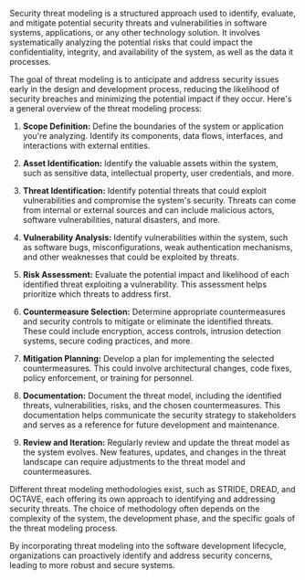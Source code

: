 Security threat modeling is a structured approach used to identify, evaluate, and mitigate potential security threats and vulnerabilities in software systems, applications, or any other technology solution. It involves systematically analyzing the potential risks that could impact the confidentiality, integrity, and availability of the system, as well as the data it processes.

The goal of threat modeling is to anticipate and address security issues early in the design and development process, reducing the likelihood of security breaches and minimizing the potential impact if they occur. Here's a general overview of the threat modeling process:

1. **Scope Definition:** Define the boundaries of the system or application you're analyzing. Identify its components, data flows, interfaces, and interactions with external entities.

2. **Asset Identification:** Identify the valuable assets within the system, such as sensitive data, intellectual property, user credentials, and more.

3. **Threat Identification:** Identify potential threats that could exploit vulnerabilities and compromise the system's security. Threats can come from internal or external sources and can include malicious actors, software vulnerabilities, natural disasters, and more.

4. **Vulnerability Analysis:** Identify vulnerabilities within the system, such as software bugs, misconfigurations, weak authentication mechanisms, and other weaknesses that could be exploited by threats.

5. **Risk Assessment:** Evaluate the potential impact and likelihood of each identified threat exploiting a vulnerability. This assessment helps prioritize which threats to address first.

6. **Countermeasure Selection:** Determine appropriate countermeasures and security controls to mitigate or eliminate the identified threats. These could include encryption, access controls, intrusion detection systems, secure coding practices, and more.

7. **Mitigation Planning:** Develop a plan for implementing the selected countermeasures. This could involve architectural changes, code fixes, policy enforcement, or training for personnel.

8. **Documentation:** Document the threat model, including the identified threats, vulnerabilities, risks, and the chosen countermeasures. This documentation helps communicate the security strategy to stakeholders and serves as a reference for future development and maintenance.

9. **Review and Iteration:** Regularly review and update the threat model as the system evolves. New features, updates, and changes in the threat landscape can require adjustments to the threat model and countermeasures.

Different threat modeling methodologies exist, such as STRIDE, DREAD, and OCTAVE, each offering its own approach to identifying and addressing security threats. The choice of methodology often depends on the complexity of the system, the development phase, and the specific goals of the threat modeling process.

By incorporating threat modeling into the software development lifecycle, organizations can proactively identify and address security concerns, leading to more robust and secure systems.